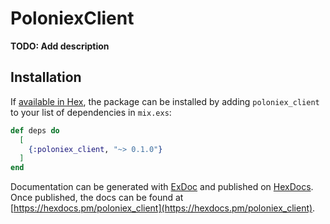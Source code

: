 # PoloniexClient

**TODO: Add description**

## Installation

If [available in Hex](https://hex.pm/docs/publish), the package can be installed
by adding `poloniex_client` to your list of dependencies in `mix.exs`:

```elixir
def deps do
  [
    {:poloniex_client, "~> 0.1.0"}
  ]
end
```

Documentation can be generated with [ExDoc](https://github.com/elixir-lang/ex_doc)
and published on [HexDocs](https://hexdocs.pm). Once published, the docs can
be found at [https://hexdocs.pm/poloniex_client](https://hexdocs.pm/poloniex_client).

